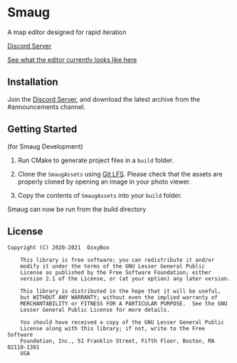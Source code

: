 # Smaug
A map editor designed for rapid iteration

[Discord Server]

[Discord Server]: https://discord.gg/ePnUDsKtWZ

[See what the editor currently looks like here](https://www.youtube.com/playlist?list=PLax6C9LWTmvg0Rcfii0m-aNgTbeQpjJ7K)

## Installation
Join the [Discord Server], and download the latest archive from the #announcements channel.

## Getting Started
(for Smaug Development)

1. Run CMake to generate project files in a `build` folder.

2. Clone the `SmaugAssets` using [Git LFS].
Please check that the assets are properly cloned by opening an image in your photo viewer.

[Git LFS]: https://www.atlassian.com/git/tutorials/git-lfs

3. Copy the contents of `SmaugAssets` into your `build` folder.

Smaug can now be run from the build directory

## License
```
Copyright (C) 2020-2021  OzxyBox

    This library is free software; you can redistribute it and/or
    modify it under the terms of the GNU Lesser General Public
    License as published by the Free Software Foundation; either
    version 2.1 of the License, or (at your option) any later version.

    This library is distributed in the hope that it will be useful,
    but WITHOUT ANY WARRANTY; without even the implied warranty of
    MERCHANTABILITY or FITNESS FOR A PARTICULAR PURPOSE.  See the GNU
    Lesser General Public License for more details.

    You should have received a copy of the GNU Lesser General Public
    License along with this library; if not, write to the Free Software
    Foundation, Inc., 51 Franklin Street, Fifth Floor, Boston, MA  02110-1301
    USA
```